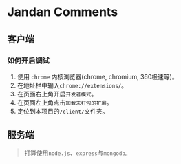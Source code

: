 # Jandan Comments

## 客户端

### 如何开启调试

1. 使用 `chrome` 内核浏览器(chrome, chromium, 360极速等)。
2. 在地址栏中输入`chrome://extensions/`。
3. 在页面右上角开启`开发者模式`。
4. 在页面左上角点击`加载未打包的扩展`。
5. 定位到本项目的`/client/`文件夹。

## 服务端

> 打算使用`node.js`、`express`与`mongodb`。